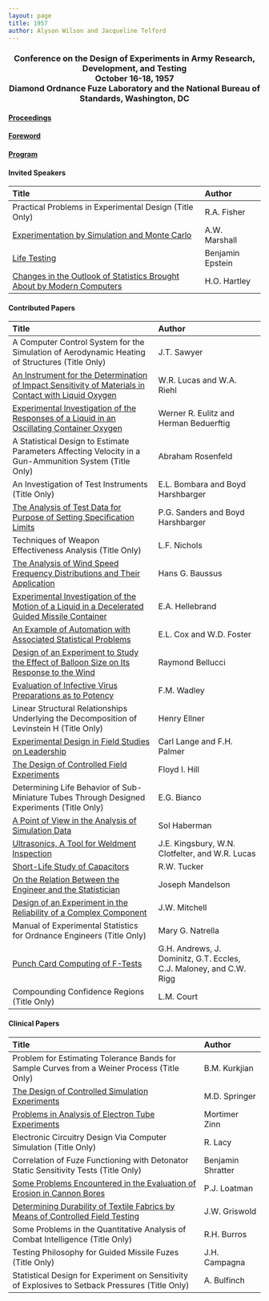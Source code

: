 ```yaml
---
layout: page
title: 1957
author: Alyson Wilson and Jacqueline Telford
---
```

<div align="center"><h3>Conference on the Design of Experiments in Army Research, Development, and Testing<br>
October 16-18, 1957<br>
Diamond Ordnance Fuze Laboratory and the National Bureau of Standards, Washington, DC</h3></div>


#### [Proceedings](https://alysongwilson.github.io/ACAS/DOE1/DOE03.pdf#page=2)

#### [Foreword](https://alysongwilson.github.io/ACAS/DOE1/DOE03.pdf#page=8)

#### [Program](https://alysongwilson.github.io/ACAS/DOE1/DOE03.pdf#page=10)


#### Invited Speakers

| Title | Author |
| :--- | :--- |
| Practical Problems in Experimental Design (Title Only) | R.A. Fisher |
| [Experimentation by Simulation and Monte Carlo](https://alysongwilson.github.io/ACAS/DOE1/DOE03.pdf#page=16) | A.W. Marshall |
| [Life Testing](https://alysongwilson.github.io/ACAS/DOE1/DOE03.pdf#page=245) | Benjamin Epstein |
| [Changes in the Outlook of Statistics Brought About by Modern Computers](https://alysongwilson.github.io/ACAS/DOE1/DOE03.pdf#page=255) | H.O. Hartley |

#### Contributed Papers

| Title | Author |
| :--- | :--- |
| A Computer Control System for the Simulation of Aerodynamic Heating of Structures (Title Only) | J.T. Sawyer |
| [An Instrument for the Determination of Impact Sensitivity of Materials in Contact with Liquid Oxygen](https://alysongwilson.github.io/ACAS/DOE1/DOE03.pdf#page=24) | W.R. Lucas and W.A. Riehl |
| [Experimental Investigation of the Responses of a Liquid in an Oscillating Container Oxygen](https://alysongwilson.github.io/ACAS/DOE1/DOE03.pdf#page=44) | Werner R. Eulitz and Herman Beduerftig |
| A Statistical Design to Estimate Parameters Affecting Velocity in a Gun-Ammunition System (Title Only) | Abraham Rosenfeld |
| An Investigation of Test Instruments (Title Only) | E.L. Bombara and Boyd Harshbarger |
| [The Analysis of Test Data for Purpose of Setting Specification Limits](https://alysongwilson.github.io/ACAS/DOE1/DOE03.pdf#page=80) | P.G. Sanders and Boyd Harshbarger |
| Techniques of Weapon Effectiveness Analysis (Title Only) | L.F. Nichols |
| [The Analysis of Wind Speed Frequency Distributions and Their Application](https://alysongwilson.github.io/ACAS/DOE1/DOE03.pdf#page=86) | Hans G. Baussus |
| [Experimental Investigation of the Motion of a Liquid in a Decelerated Guided Missile Container](https://alysongwilson.github.io/ACAS/DOE1/DOE03.pdf#page=93) | E.A. Hellebrand |
| [An Example of Automation with Associated Statistical Problems](https://alysongwilson.github.io/ACAS/DOE1/DOE03.pdf#page=108) | E.L. Cox and W.D. Foster |
| [Design of an Experiment to Study the Effect of Balloon Size on Its Response to the Wind](https://alysongwilson.github.io/ACAS/DOE1/DOE03.pdf#page=111) | Raymond Bellucci |
| [Evaluation of Infective Virus Preparations as to Potency](https://alysongwilson.github.io/ACAS/DOE1/DOE03.pdf#page=121) | F.M. Wadley |
| Linear Structural Relationships Underlying the Decomposition of Levinstein H (Title Only) | Henry Ellner |
| [Experimental Design in Field Studies on Leadership](https://alysongwilson.github.io/ACAS/DOE1/DOE03.pdf#page=126) | Carl Lange and F.H. Palmer |
| [The Design of Controlled Field Experiments](https://alysongwilson.github.io/ACAS/DOE1/DOE03.pdf#page=132) | Floyd I. Hill |
| Determining Life Behavior of Sub-Miniature Tubes Through Designed Experiments (Title Only) | E.G. Bianco |
| [A Point of View in the Analysis of Simulation Data](https://alysongwilson.github.io/ACAS/DOE1/DOE03.pdf#page=143) | Sol Haberman |
| [Ultrasonics, A Tool for Weldment Inspection](https://alysongwilson.github.io/ACAS/DOE1/DOE03.pdf#page=165) | J.E. Kingsbury, W.N. Clotfelter, and W.R. Lucas |
| [Short-Life Study of Capacitors](https://alysongwilson.github.io/ACAS/DOE1/DOE03.pdf#page=176) | R.W. Tucker |
| [On the Relation Between the Engineer and the Statistician](https://alysongwilson.github.io/ACAS/DOE1/DOE03.pdf#page=228) | Joseph Mandelson |
| [Design of an Experiment in the Reliability of a Complex Component](https://alysongwilson.github.io/ACAS/DOE1/DOE03.pdf#page=236) | J.W. Mitchell |
| Manual of Experimental Statistics for Ordnance Engineers (Title Only) | Mary G. Natrella |
| [Punch Card Computing of F-Tests](https://alysongwilson.github.io/ACAS/DOE1/DOE03.pdf#page=241) | G.H. Andrews, J. Dominitz, G.T. Eccles, C.J. Maloney, and C.W. Rigg |
| Compounding Confidence Regions (Title Only) | L.M. Court |

#### Clinical Papers

| Title | Author |
| :--- | :--- |
| Problem for Estimating Tolerance Bands for Sample Curves from a Weiner Process (Title Only) | B.M. Kurkjian |
| [The Design of Controlled Simulation Experiments](https://alysongwilson.github.io/ACAS/DOE1/DOE03.pdf#page=194) | M.D. Springer |
| [Problems in Analysis of Electron Tube Experiments](https://alysongwilson.github.io/ACAS/DOE1/DOE03.pdf#page=206) | Mortimer Zinn |
| Electronic Circuitry Design Via Computer Simulation (Title Only) | R. Lacy |
| Correlation of Fuze Functioning with Detonator Static Sensitivity Tests (Title Only) | Benjamin Shratter |
| [Some Problems Encountered in the Evaluation of Erosion in Cannon Bores](https://alysongwilson.github.io/ACAS/DOE1/DOE03.pdf#page=211) | P.J. Loatman |
| [Determining Durability of Textile Fabrics by Means of Controlled Field Testing](https://alysongwilson.github.io/ACAS/DOE1/DOE03.pdf#page=224) | J.W. Griswold |
| Some Problems in the Quantitative Analysis of Combat Intelligence (Title Only) | R.H. Burros |
| Testing Philosophy for Guided Missile Fuzes (Title Only) | J.H. Campagna |
| Statistical Design for Experiment on Sensitivity of Explosives to Setback Pressures (Title Only) | A. Bulfinch |
